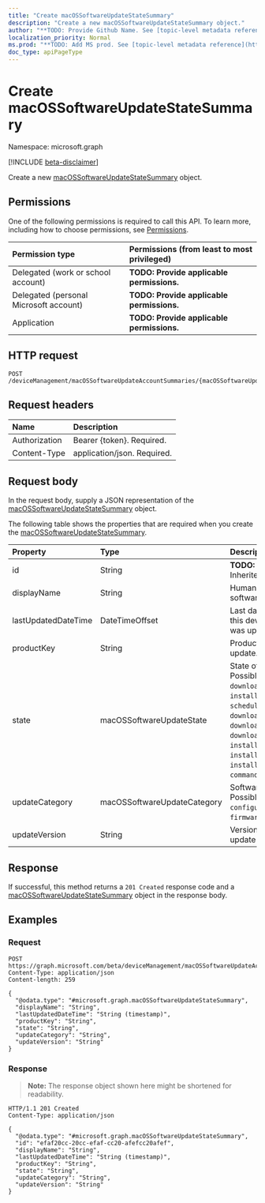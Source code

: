 ```yaml
---
title: "Create macOSSoftwareUpdateStateSummary"
description: "Create a new macOSSoftwareUpdateStateSummary object."
author: "**TODO: Provide Github Name. See [topic-level metadata reference](https://msgo.azurewebsites.net/add/document/guidelines/metadata.html#topic-level-metadata)**"
localization_priority: Normal
ms.prod: "**TODO: Add MS prod. See [topic-level metadata reference](https://msgo.azurewebsites.net/add/document/guidelines/metadata.html#topic-level-metadata)**"
doc_type: apiPageType
---
```


# Create macOSSoftwareUpdateStateSummary
Namespace: microsoft.graph

[!INCLUDE [beta-disclaimer](../../includes/beta-disclaimer.md)]

Create a new [macOSSoftwareUpdateStateSummary](../resources/macossoftwareupdatestatesummary.md) object.

## Permissions
One of the following permissions is required to call this API. To learn more, including how to choose permissions, see [Permissions](/graph/permissions-reference).

|Permission type|Permissions (from least to most privileged)|
|:---|:---|
|Delegated (work or school account)|**TODO: Provide applicable permissions.**|
|Delegated (personal Microsoft account)|**TODO: Provide applicable permissions.**|
|Application|**TODO: Provide applicable permissions.**|

## HTTP request

<!-- {
  "blockType": "ignored"
}
-->
``` http
POST /deviceManagement/macOSSoftwareUpdateAccountSummaries/{macOSSoftwareUpdateAccountSummaryId}/categorySummaries/{macOSSoftwareUpdateCategorySummaryId}/updateStateSummaries
```

## Request headers
|Name|Description|
|:---|:---|
|Authorization|Bearer {token}. Required.|
|Content-Type|application/json. Required.|

## Request body
In the request body, supply a JSON representation of the [macOSSoftwareUpdateStateSummary](../resources/macossoftwareupdatestatesummary.md) object.

The following table shows the properties that are required when you create the [macOSSoftwareUpdateStateSummary](../resources/macossoftwareupdatestatesummary.md).

|Property|Type|Description|
|:---|:---|:---|
|id|String|**TODO: Add Description** Inherited from [entity](../resources/entity.md)|
|displayName|String|Human readable name of the software update|
|lastUpdatedDateTime|DateTimeOffset|Last date time the report for this device and product key was updated.|
|productKey|String|Product key of the software update.|
|state|macOSSoftwareUpdateState|State of the software update. Possible values are: `success`, `downloading`, `downloaded`, `installing`, `idle`, `available`, `scheduled`, `downloadFailed`, `downloadInsufficientSpace`, `downloadInsufficientPower`, `downloadInsufficientNetwork`, `installInsufficientSpace`, `installInsufficientPower`, `installFailed`, `commandFailed`.|
|updateCategory|macOSSoftwareUpdateCategory|Software update category. Possible values are: `critical`, `configurationDataFile`, `firmware`, `other`.|
|updateVersion|String|Version of the software update|



## Response

If successful, this method returns a `201 Created` response code and a [macOSSoftwareUpdateStateSummary](../resources/macossoftwareupdatestatesummary.md) object in the response body.

## Examples

### Request
<!-- {
  "blockType": "request",
  "name": "create_macossoftwareupdatestatesummary_from_"
}
-->
``` http
POST https://graph.microsoft.com/beta/deviceManagement/macOSSoftwareUpdateAccountSummaries/{macOSSoftwareUpdateAccountSummaryId}/categorySummaries/{macOSSoftwareUpdateCategorySummaryId}/updateStateSummaries
Content-Type: application/json
Content-length: 259

{
  "@odata.type": "#microsoft.graph.macOSSoftwareUpdateStateSummary",
  "displayName": "String",
  "lastUpdatedDateTime": "String (timestamp)",
  "productKey": "String",
  "state": "String",
  "updateCategory": "String",
  "updateVersion": "String"
}
```


### Response
>**Note:** The response object shown here might be shortened for readability.
<!-- {
  "blockType": "response",
  "truncated": true,
  "@odata.type": "microsoft.graph.macOSSoftwareUpdateStateSummary"
}
-->
``` http
HTTP/1.1 201 Created
Content-Type: application/json

{
  "@odata.type": "#microsoft.graph.macOSSoftwareUpdateStateSummary",
  "id": "efaf20cc-20cc-efaf-cc20-afefcc20afef",
  "displayName": "String",
  "lastUpdatedDateTime": "String (timestamp)",
  "productKey": "String",
  "state": "String",
  "updateCategory": "String",
  "updateVersion": "String"
}
```

